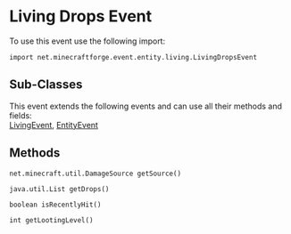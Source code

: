 # Living Drops Event

To use this event use the following import:
```groovy:no-line-numbers
import net.minecraftforge.event.entity.living.LivingDropsEvent
```

## Sub-Classes
This event extends the following events and can use all their methods and fields: <br>
[LivingEvent](living_event/living_event.md), [EntityEvent](entity_event/entity_event.md)

## Methods
```groovy:no-line-numbers
net.minecraft.util.DamageSource getSource()
```

```groovy:no-line-numbers
java.util.List getDrops()
```

```groovy:no-line-numbers
boolean isRecentlyHit()
```

```groovy:no-line-numbers
int getLootingLevel()
```
